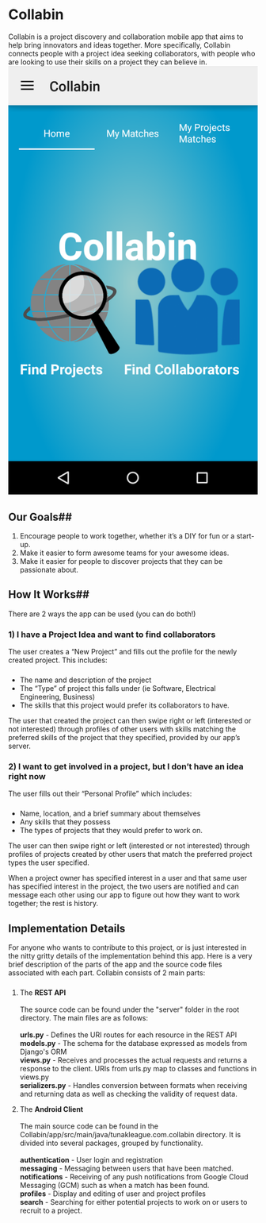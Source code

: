 # Collabin #

Collabin is a project discovery and collaboration mobile app that aims to help bring innovators and ideas together. More specifically, Collabin connects people with a project idea seeking collaborators, with people who are looking to use their skills on a project they can believe in.
![Alt text](/screenshots/collabin.png?raw=true "Collabin")
## Our Goals##
1. Encourage people to work together, whether it’s a DIY for fun or a start-up. 
1. Make it easier to form awesome teams for your awesome ideas.
1. Make it easier for people to discover projects that they can be passionate about. 

## How It Works##

There are 2 ways the app can be used (you can do both!)

### 1)	I have a Project Idea and want to find collaborators ###
The user creates a “New Project” and fills out the profile for the newly created project. This includes:
### ###
* 	The name and description of the project
* 	The “Type” of project this falls under (ie Software, Electrical Engineering, Business)
* 	The skills that this project would prefer its collaborators to have.

The user that created the project can then swipe right or left (interested or not interested) through profiles of other users with skills matching the preferred skills of the project that they specified, provided by our app’s server.

### 2)	I want to get involved in a project, but I don’t have an idea right now ###
The user fills out their “Personal Profile” which includes:
### ###
* 	Name, location, and a brief summary about themselves
* 	Any skills that they possess 
* 	The types of projects that they would prefer to work on.

The user can then swipe right or left (interested or not interested) through profiles of projects created by other users that match the preferred project types the user specified.

When a project owner has specified interest in a user and that same user has specified interest in the project, the two users are notified and can message each other using our app to figure out how they want to work together; the rest is history.


## Implementation Details ##
For anyone who wants to contribute to this project, or is just interested in the nitty gritty details of the implementation behind this app. Here is a very brief description of the parts of the app and the source code files associated with each part.
Collabin consists of 2 main parts:
### ###
1. The **REST API** <br> <br>
  The source code can be found under the "server" folder in the root directory. The main files are as follows: <br> <br>
  **urls.py** - Defines the URI routes for each resource in the REST API <br>
  **models.py** - The schema for the database expressed as models from Django's ORM <br>
  **views.py** - Receives and processes the actual requests and returns a response to the client. URIs from urls.py map to                    classes and functions in views.py <br>
  **serializers.py** - Handles conversion between formats when receiving and returning data as well as checking the validity                        of request data.

2. The **Android Client** <br> <br>
  The main source code can be found in the Collabin/app/src/main/java/tunakleague.com.collabin directory. It is divided into   several packages, grouped by functionality.<br> <br>
  **authentication** - User login and registration <br>
  **messaging** - Messaging between users that have been matched. <br>
  **notifications** - Receiving of any push notifications from Google Cloud Messaging (GCM) such as when a match has    been                       found. <br>
  **profiles** - Display and editing of user and project profiles <br>
  **search** - Searching for either potential projects to work on or users to recruit to a project.
